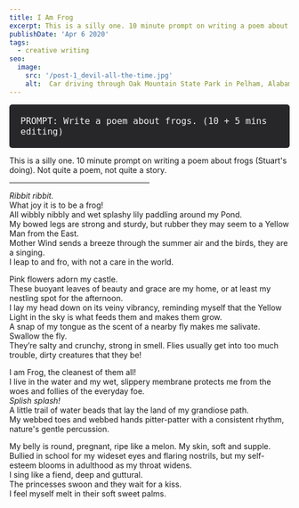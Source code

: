 ```yaml
---
title: I Am Frog
excerpt: This is a silly one. 10 minute prompt on writing a poem about frogs (Stuart's doing). Not quite a poem, not quite a story.
publishDate: 'Apr 6 2020'
tags:
  - creative writing
seo:
  image:
    src: '/post-1_devil-all-the-time.jpg'
    alt:  Car driving through Oak Mountain State Park in Pelham, Alabama
---
```

<div style="background-color: #27272a; padding: 20px; border-radius: 5px;">
  <span style="color: #f2f2f2; font-size: 16px; font-family: 'Monaco', 'Consolas', 'Lucida Console', monospace;">PROMPT: Write a poem about frogs. (10 + 5 mins editing)</span>
</div>

This is a silly one. 10 minute prompt on writing a poem about frogs (Stuart's doing). Not quite a poem, not quite a story.

<hr align = "left" width="50%">
<em> Ribbit ribbit. </em>
<br>
What joy it is to be a frog!<br>
All wibbly nibbly and wet splashy lily paddling around my Pond.<br>
My bowed legs are strong and sturdy, but rubber they may seem to a Yellow Man from the East.<br>
Mother Wind sends a breeze through the summer air and the birds, they are a singing.<br>
I leap to and fro, with not a care in the world.

Pink flowers adorn my castle.<br>
These buoyant leaves of beauty and grace are my home, or at least my nestling spot for the afternoon. <br>
I lay my head down on its veiny vibrancy, reminding myself that the Yellow Light in the sky is what feeds them and makes them grow.<br>
A snap of my tongue as the scent of a nearby fly makes me salivate. Swallow the fly. <br>
They’re salty and crunchy, strong in smell. Flies usually get into too much trouble, dirty creatures that they be!

I am Frog, the cleanest of them all! <br>
I live in the water and my wet, slippery membrane protects me from the woes and follies of the everyday foe. <br>
<em> Splish splash! </em> <br>
A little trail of water beads that lay the land of my grandiose path. <br>
My webbed toes and webbed hands pitter-patter with a consistent rhythm, nature's gentle percussion.

My belly is round, pregnant, ripe like a melon. My skin, soft and supple. <br>
Bullied in school for my wideset eyes and flaring nostrils, but my self-esteem blooms in adulthood as my throat widens. <br>
I sing like a fiend, deep and guttural. <br>
The princesses swoon and they wait for a kiss. <br>
I feel myself melt in their soft sweet palms.
